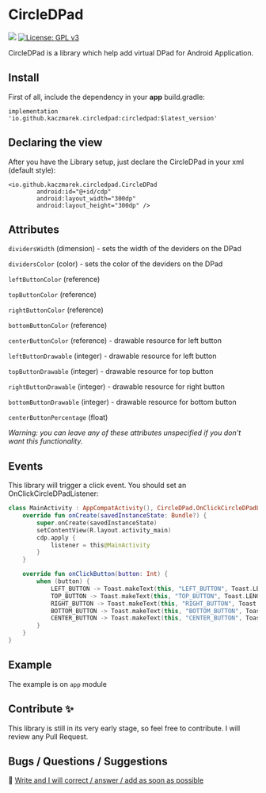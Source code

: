 # CircleDPad
<a href='https://bintray.com/developer-kaczmarek/CircleDPad/io.github.kaczmarek.circledpad/_latestVersion'><img src='https://api.bintray.com/packages/developer-kaczmarek/CircleDPad/io.github.kaczmarek.circledpad/images/download.svg'></a>
[![License: GPL v3](https://img.shields.io/badge/License-GPLv3-blue.svg)](https://www.gnu.org/licenses/gpl-3.0)

CircleDPad is a library which help add virtual DPad for Android Application. 

## Install
First of all, include the dependency in your **app** build.gradle:

`implementation 'io.github.kaczmarek.circledpad:circledpad:$latest_version'`

## Declaring the view
After you have the Library setup, just declare the CircleDPad in your xml (default style):

```
<io.github.kaczmarek.circledpad.CircleDPad
        android:id="@+id/cdp"
        android:layout_width="300dp"
        android:layout_height="300dp" />
```
## Attributes
`dividersWidth` (dimension) - sets the width of the deviders on the DPad

`dividersColor` (color) - sets the color of the deviders on the DPad

`leftButtonColor` (reference) 

`topButtonColor` (reference)

`rightButtonColor` (reference)

`bottomButtonColor` (reference)

`centerButtonColor` (reference) - drawable resource for left button

`leftButtonDrawable` (integer) - drawable resource for left button

`topButtonDrawable` (integer) - drawable resource for top button

`rightButtonDrawable` (integer) - drawable resource for right button

`bottomButtonDrawable` (integer) - drawable resource for bottom button

`centerButtonPercentage` (float)

*Warning: you can leave any of these attributes unspecified if you don't want this functionality.*        

## Events
This library will trigger a click event. You should set an OnClickCircleDPadListener:

```Kotlin
class MainActivity : AppCompatActivity(), CircleDPad.OnClickCircleDPadListener {
    override fun onCreate(savedInstanceState: Bundle?) {
        super.onCreate(savedInstanceState)
        setContentView(R.layout.activity_main)
        cdp.apply {
            listener = this@MainActivity
        }
    }

    override fun onClickButton(button: Int) {
        when (button) {
            LEFT_BUTTON -> Toast.makeText(this, "LEFT_BUTTON", Toast.LENGTH_SHORT).show()
            TOP_BUTTON -> Toast.makeText(this, "TOP_BUTTON", Toast.LENGTH_SHORT).show()
            RIGHT_BUTTON -> Toast.makeText(this, "RIGHT_BUTTON", Toast.LENGTH_SHORT).show()
            BOTTOM_BUTTON -> Toast.makeText(this, "BOTTOM_BUTTON", Toast.LENGTH_SHORT).show()
            CENTER_BUTTON -> Toast.makeText(this, "CENTER_BUTTON", Toast.LENGTH_SHORT).show()
        }
    }
}
```

## Example
The example is on `app` module

## Contribute :sparkles:
This library is still in its very early stage, so feel free to contribute. I will review any Pull Request.

## Bugs / Questions / Suggestions
📧 [Write and I will correct / answer / add as soon as possible](mailto:developer.kaczmarek@yandex.ru)
